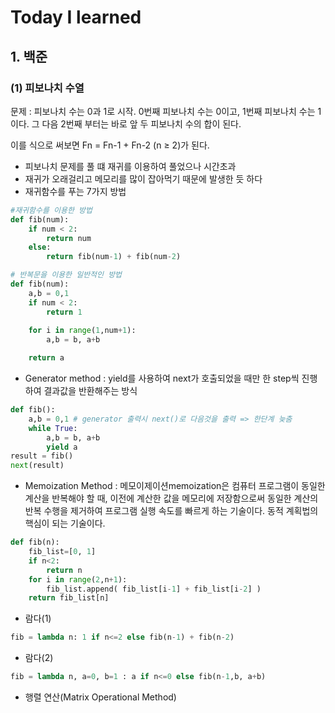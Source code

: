 # Today I learned

## 1. 백준

### (1) 피보나치 수열

문제 : 피보나치 수는 0과 1로 시작. 0번째 피보나치 수는 0이고, 1번째 피보나치 수는 1이다. 그 다음 2번째 부터는 바로 앞 두 피보나치 수의 합이 된다.

이를 식으로 써보면 Fn = Fn-1 + Fn-2 (n ≥ 2)가 된다.

- 피보나치 문제를 풀 떄 재귀를 이용하여 풀었으나 시간초과
- 재귀가 오래걸리고 메모리를 많이 잡아먹기 때문에 발생한 듯 하다
- 재귀함수를 푸는 7가지 방법

```python
#재귀함수를 이용한 방법
def fib(num):
    if num < 2:
        return num
    else:
        return fib(num-1) + fib(num-2)
```



```python
# 반복문을 이용한 일반적인 방법
def fib(num):
    a,b = 0,1
    if num < 2:
        return 1
        
    for i in range(1,num+1):
        a,b = b, a+b

    return a
```



- Generator method : yield를 사용하여 next가 호출되었을 때만 한 step씩 진행하여 결과값을 반환해주는 방식

```python
def fib():
    a,b = 0,1 # generator 출력시 next()로 다음것을 출력 => 한단계 늦춤
    while True:
        a,b = b, a+b
        yield a
result = fib()
next(result)
```



- Memoization Method : 메모이제이션memoization은 컴퓨터 프로그램이 동일한 계산을 반복해야 할 때, 이전에 계산한 값을 메모리에 저장함으로써 동일한 계산의 반복 수행을 제거하여 프로그램 실행 속도를 빠르게 하는 기술이다. 동적 계획법의 핵심이 되는 기술이다.

``` python
def fib(n):
    fib_list=[0, 1]
    if n<2:
        return n
    for i in range(2,n+1):
        fib_list.append( fib_list[i-1] + fib_list[i-2] )
    return fib_list[n]
```



- 람다(1)

```python
fib = lambda n: 1 if n<=2 else fib(n-1) + fib(n-2)
```



- 람다(2)

```python
fib = lambda n, a=0, b=1 : a if n<=0 else fib(n-1,b, a+b)
```



- 행렬 연산(Matrix Operational Method)



